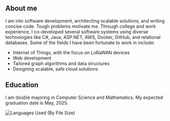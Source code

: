 ## About me
I am into software development, architecting scalable solutions, and writing concise code. Tough problems motivate me. Through college and work experience, I co-developed several software systems using diverse technologies like C#, Java, ASP.NET, AWS, Docker, GitHub, and relational databases. Some of the fields I have been fortunate to work in include: 
+ Internet of Things, with the focus on LoRaWAN devices
+ Web development
+ Tailored graph algorithms and data structures 
+ Designing scalable, safe cloud solutions

## Education
I am double majoring in Computer Science and Mathematics. My expected graduation date is May, 2025.

<img align='center' src="https://github-readme-stats-one-bice.vercel.app/api/top-langs/?username=UmidMuzrapov&layout=compact&hide=html,scss,css,ActionScript,Makefile&langs_count=8&theme=ayu-mirage&hide_border=true&custom_title=Languages%20Used&role=OWNER,ORGANIZATION_MEMBER,COLLABORATOR&exclude_repo=simple-badges" alt="Languages Used (By File Size)">





